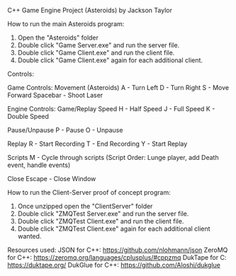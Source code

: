 C++ Game Engine Project (Asteroids) by Jackson Taylor

How to run the main Asteroids program:
1. Open the "Asteroids" folder
2. Double click "Game Server.exe" and run the server file.
3. Double click "Game Client.exe" and run the client file.
4. Double click "Game Client.exe" again for each additional client.


Controls:

Game Controls:
Movement (Asteroids)
A - Turn Left
D - Turn Right
S - Move Forward
Spacebar - Shoot Laser

Engine Controls:
Game/Replay Speed
H - Half Speed
J - Full Speed
K - Double Speed

Pause/Unpause
P - Pause
O - Unpause

Replay
R - Start Recording
T - End Recording
Y - Start Replay

Scripts
M - Cycle through scripts
(Script Order: Lunge player, add Death event, handle events)

Close
Escape - Close Window


How to run the Client-Server proof of concept program:
1. Once unzipped open the "ClientServer" folder
2. Double click "ZMQTest Server.exe" and run the server file.
3. Double click "ZMQTest Client.exe" and run the client file.
4. Double click "ZMQTest Client.exe" again for each additional client wanted.


Resources used:
JSON for C++: https://github.com/nlohmann/json
ZeroMQ for C++: https://zeromq.org/languages/cplusplus/#cppzmq
DukTape for C: https://duktape.org/
DukGlue for C++: https://github.com/Aloshi/dukglue
